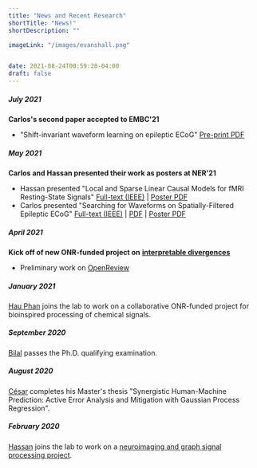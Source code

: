 ```yaml
---
title: "News and Recent Research"
shortTitle: "News!"
shortDescription: ""

imageLink: "/images/evanshall.png"


date: 2021-08-24T00:59:28-04:00
draft: false
---
```



##### July 2021 
**Carlos's second paper accepted to EMBC'21**
*  "Shift-invariant waveform learning on epileptic ECoG" [Pre-print PDF](http://arxiv.org/abs/2108.03177) 

##### May 2021 
**Carlos and Hassan presented their work as posters at NER'21**
*  Hassan presented "Local and Sparse Linear Causal Models for fMRI Resting-State Signals" [Full-text (IEEE)](https://ieeexplore.ieee.org/document/9441242/) | [Poster PDF](/other/baker_poster_NER2021.pdf)
* Carlos presented "Searching for Waveforms on Spatially-Filtered Epileptic ECoG" [Full-text (IEEE)](https://ieeexplore.ieee.org/document/9441220/) | [PDF](https://arxiv.org/pdf/2103.13853) |  [Poster PDF](/other/carlos_poster_NER2021.pdf)

##### April 2021 
**Kick off of new ONR-funded project on** [**interpretable divergences**](/research/discrepancies/)
* Preliminary work on [OpenReview]("https://openreview.net/pdf?id=D2Fp_qheYu")

##### January 2021 
[Hau Phan](/members/#hau) joins the lab to work on a collaborative ONR-funded project for bioinspired processing of chemical signals. 

##### September 2020 
[Bilal](/members/#bilal) passes the Ph.D. qualifying examination.

##### August 2020 
[César](/members/#cesar) completes his Master's thesis "Synergistic Human-Machine Prediction: Active Error Analysis and Mitigation with Gaussian Process Regression".

##### February 2020 
[Hassan](/members/#hassan) joins the lab to work on a [neuroimaging and graph signal processing project](/research/graph/).